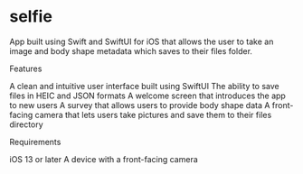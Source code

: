 # selfie
App built using Swift and SwiftUI for iOS that allows the user to take an image and body shape metadata which saves to their files folder.

Features

A clean and intuitive user interface built using SwiftUI
The ability to save files in HEIC and JSON formats
A welcome screen that introduces the app to new users
A survey that allows users to provide body shape data
A front-facing camera that lets users take pictures and save them to their files directory

Requirements

iOS 13 or later
A device with a front-facing camera
